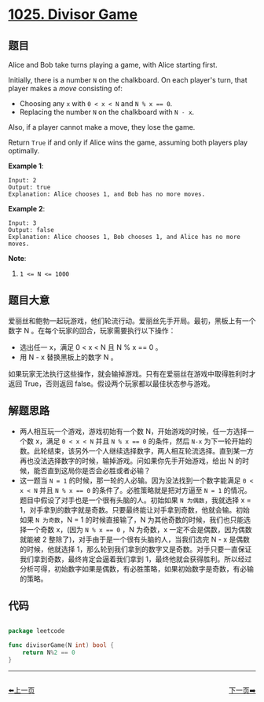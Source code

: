 # [1025. Divisor Game](https://leetcode.com/problems/divisor-game/)


## 题目

Alice and Bob take turns playing a game, with Alice starting first.

Initially, there is a number `N` on the chalkboard. On each player's turn, that player makes a *move* consisting of:

- Choosing any `x` with `0 < x < N` and `N % x == 0`.
- Replacing the number `N` on the chalkboard with `N - x`.

Also, if a player cannot make a move, they lose the game.

Return `True` if and only if Alice wins the game, assuming both players play optimally.

**Example 1**:

    Input: 2
    Output: true
    Explanation: Alice chooses 1, and Bob has no more moves.

**Example 2**:

    Input: 3
    Output: false
    Explanation: Alice chooses 1, Bob chooses 1, and Alice has no more moves.

**Note**:

1. `1 <= N <= 1000`


## 题目大意


爱丽丝和鲍勃一起玩游戏，他们轮流行动。爱丽丝先手开局。最初，黑板上有一个数字 N 。在每个玩家的回合，玩家需要执行以下操作：

- 选出任一 x，满足 0 < x < N 且 N % x == 0 。
- 用 N - x 替换黑板上的数字 N 。

如果玩家无法执行这些操作，就会输掉游戏。只有在爱丽丝在游戏中取得胜利时才返回 True，否则返回 false。假设两个玩家都以最佳状态参与游戏。


## 解题思路


- 两人相互玩一个游戏，游戏初始有一个数 N，开始游戏的时候，任一方选择一个数 x，满足 `0 < x < N` 并且 `N % x == 0` 的条件，然后 `N-x` 为下一轮开始的数。此轮结束，该另外一个人继续选择数字，两人相互轮流选择。直到某一方再也没法选择数字的时候，输掉游戏。问如果你先手开始游戏，给出 N 的时候，能否直到这局你是否会必胜或者必输？
- 这一题当 `N = 1` 的时候，那一轮的人必输。因为没法找到一个数字能满足 `0 < x < N` 并且 `N % x == 0` 的条件了。必胜策略就是把对方逼至 `N = 1` 的情况。题目中假设了对手也是一个很有头脑的人。初始如果 `N 为偶数`，我就选择 x = 1，对手拿到的数字就是奇数。只要最终能让对手拿到奇数，他就会输。初始如果 `N 为奇数`，N = 1 的时候直接输了，N 为其他奇数的时候，我们也只能选择一个奇数 x，(因为 `N % x == 0` ，N 为奇数，x 一定不会是偶数，因为偶数就能被 2 整除了)，对手由于是一个很有头脑的人，当我们选完 N - x 是偶数的时候，他就选择 1，那么轮到我们拿到的数字又是奇数。对手只要一直保证我们拿到奇数，最终肯定会逼着我们拿到 1，最终他就会获得胜利。所以经过分析可得，初始数字如果是偶数，有必胜策略，如果初始数字是奇数，有必输的策略。


## 代码

```go

package leetcode

func divisorGame(N int) bool {
	return N%2 == 0
}

```


----------------------------------------------
<div style="display: flex;justify-content: space-between;align-items: center;">
<p><a href="https://books.halfrost.com/leetcode/ChapterFour/1000~1099/1022.Sum-of-Root-To-Leaf-Binary-Numbers/">⬅️上一页</a></p>
<p><a href="https://books.halfrost.com/leetcode/ChapterFour/1000~1099/1026.Maximum-Difference-Between-Node-and-Ancestor/">下一页➡️</a></p>
</div>
